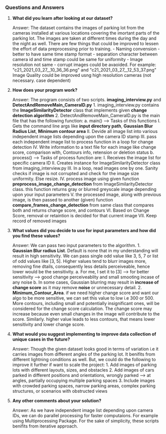 
### Questions and Answers

1. **What did you learn after looking at our dataset?**

   Answer: The dataset contains the images of parking lot from the cameras installed at various locations covering the imortant parts of the parking lot.
           The images are taken at different times during the day and the night as well. There are few things that could be improved to lessen the effort of data preprocessing prior to training.
            -  Naming convension
               - better to have same time stamp format
               - separation character between camera id and time stamp could be same for uniformity
            - Image resolution not same
            - corrupt images could be avaoided. For example:  "c21_2021_03_27__10_36_36.png" and "c21_2021_03_27__12_53_37.png"
             Image Quality could be improved usng high resolution cameras (not necessary. case dependent)

2. **How does your program work?**

   Answer: The program consists of two scripts. **imaging_interview.py** and **DetectAndRemoveMain_CameraID.py**
            1. imaging_interview.py contains the **ImageSimilarityDetector** class that implements given **change detection algorithm**
            2. DetectAndRemoveMain_CameraID.py is the main file that has the following function:
                a. main() --> Tasks of this functions
                    I. Gets the command line args like **input directory path**, **Gaussian Blur Radius List**, **Minimum contour area**
                    II. Devide all image list into various independent image lists depending upon the camera ID stamp
                    III. pass each independent image list to process function in a loop for change detection
                    IV. Write information to a text file for each image like change score, comparison with, Contours info, retension or deletion status
                b. process() --> Tasks of process function are:
                    I. Receives the image list for specific camera ID
                    II. Creates instance for ImageSimilarityDetector class from imaging_interview.py
                    III. In a loop, read images one by one. Sanity checks if image is not corrupted and check for the image size uniformity. Else resize.
                    IV. process image using given function **preprocess_image_change_detection** from ImageSimilarityDetector class. this function returns gray or blurred greyscale image depending upon your input parameters
                    V. the processed image, along with previous image, is then passed to another (given) function **compare_frames_change_detection**  from same class that compares both and returns change score, and contours
                    VI. Based on Change Score, removal or retaintion is decided for that current image
                    VII. Keep record of removed images

3. **What values did you decide to use for input parameters and how did you find these values?**

   Answer: We can pass two input parameters to the algorithm.
            1. **Gaussian Blur radius List**. Default is none that in my understanding will result in high sensitivity. We can pass single odd value like 3, 5, 7 or list of odd values like [3, 5]. Higher values tend to blurr images more, removing fine dtails, consequently less details perceiveable, hence lower would be the sensitivity.
                a. For me, I set it to [3] --> for better sensitivity --> good change perceiveablity and small smooting incase of any noise
                b. In some cases, Gaussian blurring may result in **increase of change score** as it may remove **noise** or unnecessary detail.
            2. **Minimum_Contour_Area**. if we need higher change score and want our algo to be more sensitive, we can set this value to low i.e 300 or 500. More contours, including small and potentially insignificant ones, will be considered for the change score calculation. The change score may increase because even small changes in the image will contribute to the score. Similarly. higher value leads to less contours, that means lower sensitivity and lower change score.

4. **What would you suggest implementing to improve data collection of unique cases in the future?**

   Answer: Though the given dataset looks good in terms of variation i.e it carries images from different angles of the parking lot. It benifits from different lightning conditions as well. But, we could do the following to improve it further if want to scale the project:
            1. Add images of parking lots with different layouts, sizes, and obstacles
            2. Add images of cars parked in different positions and orientations, wrongly parked --> at angles, partially occupying multiple parking spaces
            3. Include images with crowded parking spaces, narrow parking areas, complex parking structures, or scenarios with obstructed views


5. **Any other comments about your solution?**

   Answer: As we have independent image list depending upon camera IDs, we can do parallel processing for faster computaions. For example using Multiprocessing Package. For the sake of simplicity, these scripts benifits from iterative approach.
